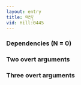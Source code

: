 ```yaml
---
layout: entry
title: བརྔད་
vid: Hill:0445
---
```

### Dependencies (N = 0)


### Two overt arguments


### Three overt arguments
